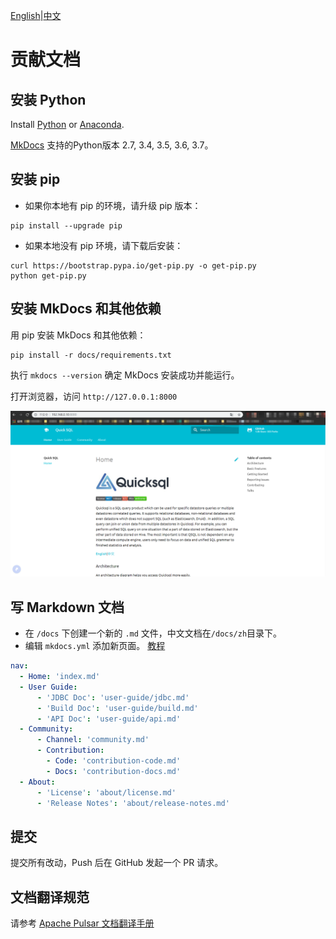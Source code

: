 [English](../../community/contribution-docs.md)|[中文](./contribution-docs.md)

# **贡献文档**

## 安装 Python
Install [Python](https://www.python.org/) or [Anaconda](https://www.anaconda.com/).

[MkDocs](https://www.mkdocs.org/) 支持的Python版本 2.7, 3.4, 3.5, 3.6, 3.7。

## 安装 pip 
- 如果你本地有 pip 的环境，请升级 pip 版本：

```
pip install --upgrade pip
```

- 如果本地没有 pip 环境，请下载后安装：

```shell
curl https://bootstrap.pypa.io/get-pip.py -o get-pip.py
python get-pip.py
```

## 安装 MkDocs 和其他依赖
用 pip 安装 MkDocs 和其他依赖： 

```shell
pip install -r docs/requirements.txt
```

执行 `mkdocs --version` 确定 MkDocs 安装成功并能运行。

打开浏览器，访问 `http://127.0.0.1:8000`

![screenshot](../../images/screenshot.png)

## 写 Markdown 文档
- 在 `/docs` 下创建一个新的 `.md` 文件，中文文档在`/docs/zh`目录下。
- 编辑 `mkdocs.yml` 添加新页面。 [教程](https://www.mkdocs.org/#adding-pages)

```yml
nav:
  - Home: 'index.md'
  - User Guide:
      - 'JDBC Doc': 'user-guide/jdbc.md'
      - 'Build Doc': 'user-guide/build.md'
      - 'API Doc': 'user-guide/api.md'
  - Community:
      - Channel: 'community.md'
      - Contribution:
        - Code: 'contribution-code.md'
        - Docs: 'contribution-docs.md'
  - About:
      - 'License': 'about/license.md'
      - 'Release Notes': 'about/release-notes.md'
```

## 提交

提交所有改动，Push 后在 GitHub 发起一个 PR 请求。

## 文档翻译规范

请参考 [Apache Pulsar 文档翻译手册](https://github.com/apache/pulsar-translation/blob/master/README_zh-CN.md)  